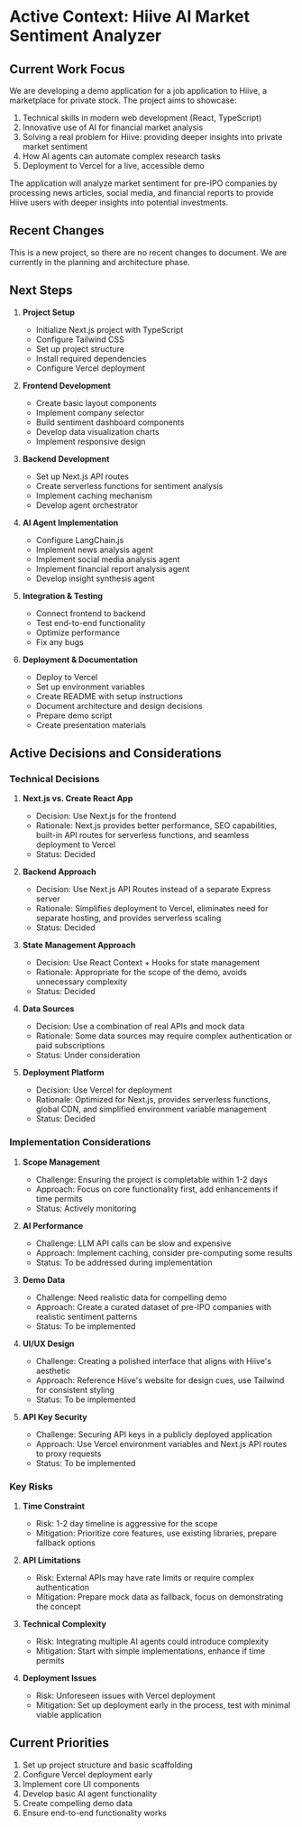 # Active Context: Hiive AI Market Sentiment Analyzer

## Current Work Focus

We are developing a demo application for a job application to Hiive, a marketplace for private stock. The project aims to showcase:

1. Technical skills in modern web development (React, TypeScript)
2. Innovative use of AI for financial market analysis
3. Solving a real problem for Hiive: providing deeper insights into private market sentiment
4. How AI agents can automate complex research tasks
5. Deployment to Vercel for a live, accessible demo

The application will analyze market sentiment for pre-IPO companies by processing news articles, social media, and financial reports to provide Hiive users with deeper insights into potential investments.

## Recent Changes

This is a new project, so there are no recent changes to document. We are currently in the planning and architecture phase.

## Next Steps

1. **Project Setup**
   - Initialize Next.js project with TypeScript
   - Configure Tailwind CSS
   - Set up project structure
   - Install required dependencies
   - Configure Vercel deployment

2. **Frontend Development**
   - Create basic layout components
   - Implement company selector
   - Build sentiment dashboard components
   - Develop data visualization charts
   - Implement responsive design

3. **Backend Development**
   - Set up Next.js API routes
   - Create serverless functions for sentiment analysis
   - Implement caching mechanism
   - Develop agent orchestrator

4. **AI Agent Implementation**
   - Configure LangChain.js
   - Implement news analysis agent
   - Implement social media analysis agent
   - Implement financial report analysis agent
   - Develop insight synthesis agent

5. **Integration & Testing**
   - Connect frontend to backend
   - Test end-to-end functionality
   - Optimize performance
   - Fix any bugs

6. **Deployment & Documentation**
   - Deploy to Vercel
   - Set up environment variables
   - Create README with setup instructions
   - Document architecture and design decisions
   - Prepare demo script
   - Create presentation materials

## Active Decisions and Considerations

### Technical Decisions

1. **Next.js vs. Create React App**
   - Decision: Use Next.js for the frontend
   - Rationale: Next.js provides better performance, SEO capabilities, built-in API routes for serverless functions, and seamless deployment to Vercel
   - Status: Decided

2. **Backend Approach**
   - Decision: Use Next.js API Routes instead of a separate Express server
   - Rationale: Simplifies deployment to Vercel, eliminates need for separate hosting, and provides serverless scaling
   - Status: Decided

3. **State Management Approach**
   - Decision: Use React Context + Hooks for state management
   - Rationale: Appropriate for the scope of the demo, avoids unnecessary complexity
   - Status: Decided

4. **Data Sources**
   - Decision: Use a combination of real APIs and mock data
   - Rationale: Some data sources may require complex authentication or paid subscriptions
   - Status: Under consideration

5. **Deployment Platform**
   - Decision: Use Vercel for deployment
   - Rationale: Optimized for Next.js, provides serverless functions, global CDN, and simplified environment variable management
   - Status: Decided

### Implementation Considerations

1. **Scope Management**
   - Challenge: Ensuring the project is completable within 1-2 days
   - Approach: Focus on core functionality first, add enhancements if time permits
   - Status: Actively monitoring

2. **AI Performance**
   - Challenge: LLM API calls can be slow and expensive
   - Approach: Implement caching, consider pre-computing some results
   - Status: To be addressed during implementation

3. **Demo Data**
   - Challenge: Need realistic data for compelling demo
   - Approach: Create a curated dataset of pre-IPO companies with realistic sentiment patterns
   - Status: To be implemented

4. **UI/UX Design**
   - Challenge: Creating a polished interface that aligns with Hiive's aesthetic
   - Approach: Reference Hiive's website for design cues, use Tailwind for consistent styling
   - Status: To be implemented

5. **API Key Security**
   - Challenge: Securing API keys in a publicly deployed application
   - Approach: Use Vercel environment variables and Next.js API routes to proxy requests
   - Status: To be implemented

### Key Risks

1. **Time Constraint**
   - Risk: 1-2 day timeline is aggressive for the scope
   - Mitigation: Prioritize core features, use existing libraries, prepare fallback options

2. **API Limitations**
   - Risk: External APIs may have rate limits or require complex authentication
   - Mitigation: Prepare mock data as fallback, focus on demonstrating the concept

3. **Technical Complexity**
   - Risk: Integrating multiple AI agents could introduce complexity
   - Mitigation: Start with simple implementations, enhance if time permits

4. **Deployment Issues**
   - Risk: Unforeseen issues with Vercel deployment
   - Mitigation: Set up deployment early in the process, test with minimal viable application

## Current Priorities

1. Set up project structure and basic scaffolding
2. Configure Vercel deployment early
3. Implement core UI components
4. Develop basic AI agent functionality
5. Create compelling demo data
6. Ensure end-to-end functionality works